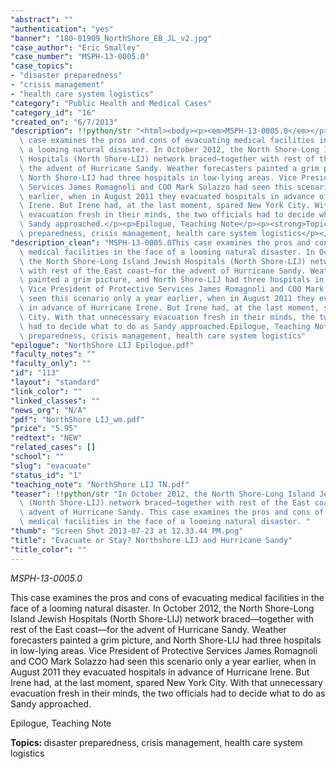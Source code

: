 ```yaml
---
"abstract": ""
"authentication": "yes"
"banner": "180-01909_NorthShore_EB_JL_v2.jpg"
"case_author": "Eric Smalley"
"case_number": "MSPH-13-0005.0"
"case_topics":
- "disaster preparedness"
- "crisis management"
- "health care system logistics"
"category": "Public Health and Medical Cases"
"category_id": "16"
"created_on": "6/7/2013"
"description": !!python/str "<html><body><p><em>MSPH-13-0005.0</em></p><p></p><p>This\
  \ case examines the pros and cons of evacuating medical facilities in the face of\
  \ a looming natural disaster. In October 2012, the North Shore-Long Island Jewish\
  \ Hospitals (North Shore-LIJ) network braced—together with rest of the East coast—for\
  \ the advent of Hurricane Sandy. Weather forecasters painted a grim picture, and\
  \ North Shore-LIJ had three hospitals in low-lying areas. Vice President of Protective\
  \ Services James Romagnoli and COO Mark Solazzo had seen this scenario only a year\
  \ earlier, when in August 2011 they evacuated hospitals in advance of Hurricane\
  \ Irene. But Irene had, at the last moment, spared New York City. With that unnecessary\
  \ evacuation fresh in their minds, the two officials had to decide what to do as\
  \ Sandy approached.</p><p>Epilogue, Teaching Note</p><p><strong>Topics: </strong>disaster\
  \ preparedness, crisis management, health care system logistics</p></body></html>"
"description_clean": "MSPH-13-0005.0This case examines the pros and cons of evacuating\
  \ medical facilities in the face of a looming natural disaster. In October 2012,\
  \ the North Shore-Long Island Jewish Hospitals (North Shore-LIJ) network braced—together\
  \ with rest of the East coast—for the advent of Hurricane Sandy. Weather forecasters\
  \ painted a grim picture, and North Shore-LIJ had three hospitals in low-lying areas.\
  \ Vice President of Protective Services James Romagnoli and COO Mark Solazzo had\
  \ seen this scenario only a year earlier, when in August 2011 they evacuated hospitals\
  \ in advance of Hurricane Irene. But Irene had, at the last moment, spared New York\
  \ City. With that unnecessary evacuation fresh in their minds, the two officials\
  \ had to decide what to do as Sandy approached.Epilogue, Teaching NoteTopics: disaster\
  \ preparedness, crisis management, health care system logistics"
"epilogue": "NorthShore LIJ Epilogue.pdf"
"faculty_notes": ""
"faculty_only": ""
"id": "113"
"layout": "standard"
"link_color": ""
"linked_classes": ""
"news_org": "N/A"
"pdf": "NorthShore LIJ_wm.pdf"
"price": "5.95"
"redtext": "NEW"
"related_cases": []
"school": ""
"slug": "evacuate"
"status_id": "1"
"teaching_note": "NorthShore LIJ TN.pdf"
"teaser": !!python/str "In October 2012, the North Shore-Long Island Jewish Hospitals\
  \ (North Shore-LIJ) network braced—together with rest of the East coast—for the\
  \ advent of Hurricane Sandy. This case examines the pros and cons of evacuating\
  \ medical facilities in the face of a looming natural disaster. "
"thumb": "Screen Shot 2013-07-23 at 12.33.44 PM.png"
"title": "Evacuate or Stay? Northshore LIJ and Hurricane Sandy"
"title_color": ""
---
```

<html><body><p><em>MSPH-13-0005.0</em></p><p></p><p>This case examines the pros and cons of evacuating medical facilities in the face of a looming natural disaster. In October 2012, the North Shore-Long Island Jewish Hospitals (North Shore-LIJ) network braced—together with rest of the East coast—for the advent of Hurricane Sandy. Weather forecasters painted a grim picture, and North Shore-LIJ had three hospitals in low-lying areas. Vice President of Protective Services James Romagnoli and COO Mark Solazzo had seen this scenario only a year earlier, when in August 2011 they evacuated hospitals in advance of Hurricane Irene. But Irene had, at the last moment, spared New York City. With that unnecessary evacuation fresh in their minds, the two officials had to decide what to do as Sandy approached.</p><p>Epilogue, Teaching Note</p><p><strong>Topics: </strong>disaster preparedness, crisis management, health care system logistics</p></body></html>
